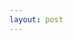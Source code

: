 ```yaml
---
layout: post
---
```


<table id="dataTable"></table>

<script>
  fetch("https://codelove.tw/api/posts?username=howtomakeaturn&per_page=5&page=1")
  .then((res) => {
    const data = res.json();
    return data;
  })
  .then((data) => {
    console.log(data);
    for (let i = 0; i < data.length; i++) {
      var dr = document.createElement("TR");

      var dc_userName = document.createElement("TD");
      var txt = document.createTextNode(data[i]['user']['name']);      
      dc_userName.appendChild(txt);
      dr.appendChild(dc_userName);
      
      var dc_title = document.createElement("TD");
      txt = document.createTextNode(data[i]['title']);
      dc_title.appendChild(txt);
      dr.appendChild(dc_title);

      var dc_url = document.createElement("TD");
      var url = document.createElement("a");
      url.href = data[i]['canonical_url'];
      url.innerHTML = data[i]['id'];
      dc_url.appendChild(url);
      dr.appendChild(dc_url);
      
      document.getElementById("dataTable").appendChild(dr);
    }
  });
</script>
